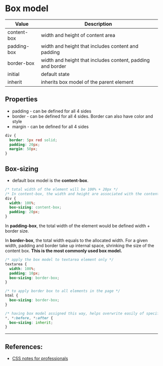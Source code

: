 # Box model

| Value       | Description                                                |
| ----------- | ---------------------------------------------------------- |
| content-box | width and height of content area                           |
| padding-box | width and height that includes content and padding         |
| border-box  | width and height that includes content, padding and border |
| initial     | default state                                              |
| inherit     | inherits box model of the parent element                   |


## Properties 
* padding - can be defined for all 4 sides
* border - can be defined for all 4 sides. Border can also have color and style
* margin - can be defined for all 4 sides
```CSS
div {
  border: 5px red solid;
  padding: 20px;
  margin: 50px;
}
```

## Box-sizing
* default box model is the **content-box**. 

```CSS
/* total width of the element will be 100% + 20px */
/* In content-box, the width and height are associated with the content only. padding and border alter the total width and height of the element */
div {
  width: 100%;
  box-sizing: content-box;
  padding: 20px;
}
```

In **padding-box**, the total width of the element would be defined width + border size.

In **border-box**, the total width equals to the allocated width. For a given width, padding and border take up internal space, shrinking the size of the content box. **This is the most commonly used box model.**

```CSS
/* apply the box model to textarea element only */
textarea {
  width: 100%;
  padding: 10px;
  box-sizing: border-box;
}

/* to apply border box to all elements in the page */
html {
  box-sizing: border-box;
}

/* having box model assigned this way, helps overwrite easily of specific elements */
*, *:before, *:after {
  box-sizing: inherit;
}
```

---

## References:
* [CSS notes for professionals](https://books.goalkicker.com/CSSBook/)